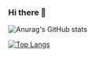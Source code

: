 ### Hi there 👋

<!--
**arjunvtsuresh/arjunvtsuresh** is a ✨ _special_ ✨ repository because its `README.md` (this file) appears on your GitHub profile.

Here are some ideas to get you started:

- 🔭 I’m currently working on ...
- 🌱 I’m currently learning ...
- 👯 I’m looking to collaborate on ...
- 🤔 I’m looking for help with ...
- 💬 Ask me about ...
- 📫 How to reach me: ...
- 😄 Pronouns: ...
- ⚡ Fun fact: ...
-->
![Anurag's GitHub stats](https://github-readme-stats.vercel.app/api?username=arjunvtsuresh&show_icons=true&theme=radical)

[![Top Langs](https://github-readme-stats.vercel.app/api/top-langs/?username=arjunvtsuresh&layout=compact&show_icons=true&theme=radical)](https://github.com/anuraghazra/github-readme-stats)

